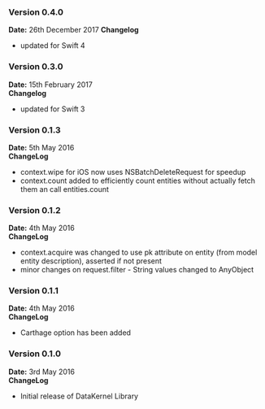 ### Version 0.4.0
**Date:** 26th December 2017
**Changelog**

- updated for Swift 4

### Version 0.3.0
**Date:** 15th February 2017 <br />
**Changelog**

- updated for Swift 3

### Version 0.1.3
**Date:** 5th May 2016 <br />
**ChangeLog**

- context.wipe for iOS now uses NSBatchDeleteRequest for speedup
- context.count added to efficiently count entities without actually fetch them an call entities.count

### Version 0.1.2
**Date:** 4th May 2016 <br />
**ChangeLog**

- context.acquire was changed to use pk attribute on entity (from model entity description), asserted if not present
- minor changes on request.filter - String values changed to AnyObject

### Version 0.1.1
**Date:** 4th May 2016 <br />
**ChangeLog**

- Carthage option has been added

### Version 0.1.0
**Date:** 3rd May 2016 <br />
**ChangeLog** 

- Initial release of DataKernel Library
